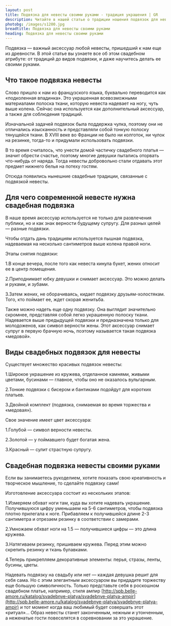```yaml
---
layout: post
title: Подвязка для невесты своими руками - традиция украшения | GR
description: Читайте в нашей статье о традиции ношения подвязок для невесты и как сделать ее своими руками.
photobg: /images/s1200.jpg
breadtitle: Подвязка для невесты своими руками 
heading: Подвязка для невесты своими руками
---
```


Подвязка — важный аксессуар любой невесты, пришедший к нам еще из древности. В этой статье вы узнаете все об этом свадебном атрибуте: от традиций до видов подвязки, и даже научитесь делать ее своими руками.

## Что такое подвязка невесты

Слово пришло к нам из французского языка, буквально переводится как «подколенная впадинка». Это украшенная всевозможными материалами полоска ткани, которую невеста надевает на ногу, чуть выше колена. Сейчас она используется как дополнительный аксессуар, а также для соблюдения традиций.

Изначальной задачей подвязок была поддержка чулка, поэтому они не отличались изысканность и представляли собой тонкую полоску тянущейся ткани. В XVIII веке во Франции не было ни колготок, ни чулок на резинке, тогда-то и придумали использовать подвязки.

В то время считалось, что унести домой частичку свадебного платья — значит обрести счастье, поэтому многие девушки пытались оторвать что-нибудь от наряда. Тогда невесты добровольно стали отдавать этот предмет нижнего белья на потеху гостям.

Отсюда появились нынешние свадебные традиции, связанные с подвязкой невесты. 

## Для чего современной невесте нужна свадебная подвязка

В наше время аксессуар используется не только для развлечения публики, но и как знак верности будущему супругу. Для разных целей — разные подвязки.

Чтобы отдать дань традициям используется пышная подвязка, надеваемая на несколько сантиметров выше колена правой ноги.

Этапы снятия подвязки:

1.В конце вечера, после того как невеста кинула букет, жених относит ее в центр помещения.

2.Приподнимает юбку девушки и снимает аксессуар. Это можно делать и руками, и зубами.

3.Затем жених, не оборачиваясь, кидает подвязку друзьям-холостякам. Того, кто поймает ее, ждет скорая женитьба.

Также можно надеть еще одну подвязку. Она выглядит значительно скромнее, представляя собой легко украшенную полоску ткани. Надевается выше предыдущей подвязки и предназначена только для молодоженов, как символ верности жены. Этот аксессуар снимает супруг в первую брачную ночь, поэтому называется такая подвязка «медовой».

## Виды свадебных подвязок для невесты

Существует множество красивых подвязок невесты:

1.Широкое украшение из кружева, отделанное камнями, живыми цветами, бусинами — главное, чтобы оно не оказалось вульгарным.

2.Тонкие подвязки с бисером и бантиками подойдут для коротких платьев.

3.Двойной комплект (подвязка, снимаемая во время торжества и «медовая»).

Свое значение имеет цвет аксессуара:

1.Голубой — символ верности невесты.

2.Золотой — у поймавшего будет богатая жена.

3.Красный — сулит страстную супругу.

## Свадебная подвязка невесты своими руками

Если вы занимаетесь рукоделием, хотите показать свою креативность и творческое мышление, то сделайте подвязку сами!

Изготовление аксессуара состоит из нескольких этапов:

1.Измеряем обхват ноги там, куда вы хотите надевать украшение. Получившуюся цифру уменьшаем на 5-6 сантиметров, чтобы подвязка плотно прилегала к ноге. Прибавляем к получившейся длине 2-3 сантиметра и отрезаем резинку в соответствии с замерами.

2.Умножаем обхват ноги на 1.5 — получившиеся цифры — это длина кружева.

3.Натягиваем резинку, пришиваем кружева. Перед этим можно скрепить резинку и ткань булавками.

4.Теперь прикрепляем декоративные элементы: перья, стразы, ленты, бусины, цветы.

Надевать подвязку на свадьбу или нет — каждая девушка решит для себя сама. Но с этим элегантным аксессуаром вы придадите торжеству еще большую символичность. Только представьте себя в роскошном свадебном платье, например, стиля ампир [http://spb.belle-amore.ru/katalog/svadebnye-platya/svadebnye-platya-ampir](http://spb.belle-amore.ru/katalog/svadebnye-platya/svadebnye-platya-ampir) и тот момент когда ваш любимый будет совершать этот «ритуал»... Образ невесты станет законченным, нежным и утонченным, а неженатые гости повеселятся в соревновании за это украшение. 
